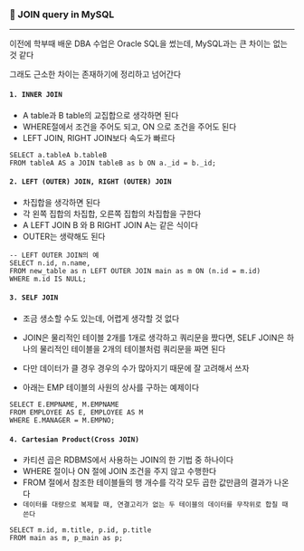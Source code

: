 ### 🤝 JOIN query in MySQL

---

이전에 학부때 배운 DBA 수업은 Oracle SQL을 썼는데, MySQL과는 큰 차이는 없는 것 같다

그래도 근소한 차이는 존재하기에 정리하고 넘어간다

#### `1. INNER JOIN`

- A table과 B table의 교집합으로 생각하면 된다
- WHERE절에서 조건을 주어도 되고, ON 으로 조건을 주어도 된다
- LEFT JOIN, RIGHT JOIN보다 속도가 빠르다

```mariadb
SELECT a.tableA b.tableB 
FROM tableA AS a JOIN tableB as b ON a._id = b._id;
```



#### `2. LEFT (OUTER) JOIN, RIGHT (OUTER) JOIN`

- 차집합을 생각하면 된다
- 각 왼쪽 집합의 차집합, 오른쪽 집합의 차집합을 구한다
- A LEFT JOIN B 와 B RIGHT JOIN A는 같은 식이다
- OUTER는 생략해도 된다

``` mariadb
-- LEFT OUTER JOIN의 예
SELECT n.id, n.name, 
FROM new_table as n LEFT OUTER JOIN main as m ON (n.id = m.id) 
WHERE m.id IS NULL;
```



#### `3. SELF JOIN`

- 조금 생소할 수도 있는데, 어렵게 생각할 것 없다
- JOIN은 물리적인 테이블 2개를 1개로 생각하고 쿼리문을 짰다면, SELF JOIN은 하나의 물리적인 테이블을 2개의 테이블처럼 쿼리문을 짜면 된다
- 다만 데이터가 클 경우 경우의 수가 많아지기 때문에 잘 고려해서 쓰자

- 아래는 EMP 테이블의 사원의 상사를 구하는 예제이다

``` mariadb
SELECT E.EMPNAME, M.EMPNAME
FROM EMPLOYEE AS E, EMPLOYEE AS M
WHERE E.MANAGER = M.EMPNO;
```



#### `4. Cartesian Product(Cross JOIN)`

- 카티션 곱은 RDBMS에서 사용하는 JOIN의 한 기법 중 하나이다
- WHERE 절이나 ON 절에 JOIN 조건을 주지 않고 수행한다
- FROM 절에서 참조한 테이블들의 행 개수를 각각 모두 곱한 값만큼의 결과가 나온다
- `데이터를 대량으로 복제할 때, 연결고리가 없는 두 테이블의 데이터를 무작위로 합칠 때 쓴다`

``` mariadb
SELECT m.id, m.title, p.id, p.title
FROM main as m, p_main as p;
```

